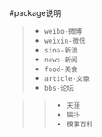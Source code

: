 #package说明


> + `weibo-微博`
> + `weixin-微信`
> + `sina-新浪`
> + `news-新闻`
> + `food-美食`
> + `article-文章`
> + `bbs-论坛`

> > + `天涯`
> > + `猫扑`
> > + `糗事百科`